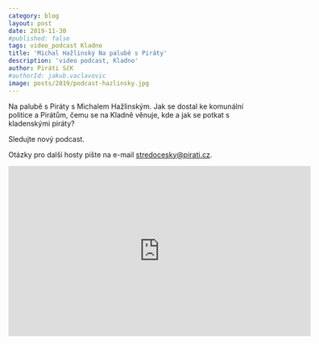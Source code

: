 ```yaml
---
category: blog
layout: post
date: 2019-11-30
#published: false
tags: video_podcast Kladno
title: 'Michal Hažlinský Na palubě s Piráty'
description: 'video podcast, Kladno'
author: Piráti SčK
#authorId: jakub.vaclavovic
image: posts/2019/podcast-hazlinsky.jpg
---
```


Na palubě s Piráty s Michalem Hažlinským. Jak se dostal ke komunální politice a Pirátům, čemu se na Kladně věnuje, kde a jak se potkat s kladenskými piráty? 

Sledujte nový podcast.

Otázky pro další hosty pište na e-mail stredocesky@pirati.cz.

<iframe width="600" height="338" src="https://www.youtube.com/embed/fAUc-Sggyro" frameborder="0" allow="accelerometer; autoplay; encrypted-media; gyroscope; picture-in-picture" allowfullscreen></iframe>
